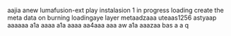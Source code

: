 aajia anew lumafusion-ext
play
instalasion 1
in progress
loading
create the meta
data on burning
loadingaye
layer
metaadzaaa
uteaas1256
astyaap
aaaaaa
a1a
aaaa
a1a
aaaa
aa4aaa
aaa
aw
a1a
aaazaa
bas
a
a
q
